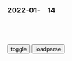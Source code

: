 ### 2022-01-　14

```note
```

<table id="tbc" style="white-space:pre-wrap">
</table>
<button onclick="toggleb()">toggle</button>
<button onclick="loadparse()">loadparse</button>
<br>
<!-- 🌸<br>🍅-　-🍑<hr>🍀 -->
<pre>
<textarea rows="30" cols="100" style="display: none" id="tar">

<font size="2"><b>
资治通鉴：靠非常规手段上位的人，最讨厌什么？</b></font><br>
https://mbd.baidu.com/newspage/data/landingsuper?context=%7B%22nid%22%3A%22news_9591503218643348278%22%7D&n_type=-1&p_from=-1

见到有人通过制造符命来获得这种巨大的利益，顿时不少人打起了歪点子。
自此之后各种造假、伪称符命的事层出不穷，王莽也没办法只得认，并且给好处封口。

越是如此，这种风气越是不可收拾，也渐渐脱离了王莽的控制范围，于是有了上面的材料。

符命这个东西，本就是王莽的手段之一，王莽用尚且可控，而别人用则多是乱来。
打乱王莽节奏不说，而且还利用这种符命王莽没有办法否定的特性来搞事情，这个就不能容忍了。
于是，王莽下令对符命这一类东西统一集中管理，只要是别人发布的，不是王莽安排的，一律抓！

<font size="1" style="color:#DCDCDC"><b>2022/1/14 下午11:14:36</b></font><br>

<font size="2"><b>
乾隆办的千叟宴，为何后来成了“夺命宴”，老人：看看我们吃的啥</b></font><br>
https://mbd.baidu.com/newspage/data/landingsuper?context=%7B%22nid%22%3A%22news_9781484259376568376%22%7D&n_type=-1&p_from=-1

可谁能想到，如此盛宴在结束之后竟会产生令人震惊的结局。原来民间来的老者们回到家或者客栈后突然死去，丝毫没有征兆！

m间众说纷纭，大家猜测乾隆是否在中间下了毒！

经过多重勘测研究，老人们的行动过程被建模出来了。他们从穷乡僻壤的地方来到紫禁城，一路风餐露宿温饱都成了问题，突然看到繁华的中心城市，情绪波动是避不可免的。

gj真如表面这般强盛吗？说白了，乾隆这是大脸充胖子，面子必要放在第一页的。而十分鲜明的对比，乾隆之后gj经济实力急速下降，
日子越发难过了。

<font size="1" style="color:#DCDCDC"><b>2022/1/14 下午10:39:53</b></font><br>

被骗十多万，还被标注为“仆人”的老人，竟为骗子求情
https://m.gmw.cn/baijia/2022-07/11/1303039157.html

<font size="1" style="color:#DCDCDC">2022-07-12</font>

“他比我儿子还关心我，能不能放一马？”被骗十几万，杭州老人为骗子求情！真相让他崩溃
https://baijiahao.baidu.com/s?id=1738025219576574291

<font size="1" style="color:#DCDCDC">2022-07-12</font>

<font size="2"><b>
女子不顾j察劝阻执意要给骗子打钱，扬言：骗了就骗了，我乐意_网易订阅</b></font><br>
https://www.163.com/dy/article/GBV6VC9M0525X02S.html

<font size="1" style="color:#DCDCDC"><b>2022/1/14 下午3:53:37</b></font><br>

<font size="2"><b>
王俊凯k家重庆开奶茶店为圈粉丝钱？粉丝：我乐意让他赚</b></font><br>
https://baijiahao.baidu.com/s?id=1637914777200648877&wfr=spider&for=pc

<font size="1" style="color:#DCDCDC"><b>2022/1/14 下午3:53:48</b></font><br>

<font size="2"><b>
达克效应：科学研究证明盲目自信者不能正确认知自己_现象</b></font><br>
https://www.sohu.com/a/445258306_100029692

https://p0.itc.cn/q_70/images03/20210118/2d58eea2bd374dac96e1bb19af29aef8.png
https://p2.itc.cn/q_70/images03/20210118/d91d87c8dcac4ec6a2e2ace7f7bcda49.png

<font size="1" style="color:#DCDCDC"><b>2022/1/14 下午3:25:31</b></font><br>

<h4 style="color:#1E90FF">在借呗里借了8000把支付宝卸载，这样马云找不到我</h4>
https://www.sohu.com/a/122574961_404890

一楼：
我在借呗里面借了8000然后就把支付宝卸载了，这样马云就再也找不到我了，真刺激!

二楼：
笨蛋，你还得把手机也扔了!

三楼：
一群笨蛋，你以为这样马云就不知道你是谁了。支付宝都是实名制的，有你的身份证，只要一查就知道你了。所以的得像我一样直接把身份证扔了，就没人知道我是谁了。

<font size="1" style="color:#DCDCDC">2022/2/15 下午8:51:19</font>

<font size="2"><b>
心理学：认知水平越低的人，越是固执、盲目自信</b></font><br>
https://baijiahao.baidu.com/s?id=1698160366596656526&wfr=spider&for=pc

固执的形成很大程度上也是用来掩饰自己的无知，因为无知不想被承认，进而选择不改变。

<font size="1" style="color:#DCDCDC"><b>2022/1/14 下午3:25:25</b></font><br>

<h4 style="color:#1E90FF">《小狼闹翻天：国师大人要淡定》白银一入国师怀，从此节操是路人</h4>
https://baijiahao.baidu.com/s?id=1724087757189919669&wfr=spider&for=pc

小狼闹翻天：g师大人要淡定

<font size="1" style="color:#DCDCDC">2022/2/14 下午5:04:07</font>

<font size="2"><b>
清h教授总结“00后”大学生对世界的认识特点 发人深省_凤凰网</b></font><br>
https://news.ifeng.com/c/8ClbzXJlUaU

00后大学生往往具有强烈的优越感和自信心，常以“居高临下”的心态看待其他gj，
他们常以zg与外国两分的方法看待世界，将zg之外的其他gj视为同一类gj，将和平、道德、公平、正义等人类的普世价值观视为zg独有的传统，认为只有zg是正义的和无辜的，其他gj特别是西方gj是“邪恶”的、西方人对zg有着天然仇恨。另外，00后大学生深受网络观念影响，把经济决定论、阴谋论、债权武器等网红们的观点当作常识。

丶宫羽
zg人需要重拾自信心，但建立在知识盲区的盲目自信是危险的，认识这个世界的复杂性是正确的想法，

<font size="1" style="color:#DCDCDC"><b>2022/1/14 下午3:19:53</b></font><br>

<font size="2"><b>
离死神只有1厘米的牛，只因长了一对邪门的牛角，差点死冤枉了,社会,奇闻轶事,好看视频</b></font><br>
https://haokan.baidu.com/v?vid=12118094144568725688&sfrom=baidu-feed

<font size="1" style="color:#DCDCDC"><b>2022/1/14 下午3:05:43</b></font><br>

<font size="2"><b>
陈胜为啥一定要除去吴广？司马迁《史记》说出原因，年轻人要牢记</b></font><br>
https://mbd.baidu.com/newspage/data/landingsuper?context=%7B%22nid%22%3A%22news_9690638678720000139%22%7D&n_type=-1&p_from=-1

史记中给出的答案是，吴广将陈胜之前的一些所作所为以及他的个人行踪统统暴露给了周边人，直接动摇了陈胜起事的根基“君q神授”，这也成为了吴广必死的理由。而陈胜的所作所为最终导致众叛亲离，以至于起义失败。

<font size="1" style="color:#DCDCDC"><b>2022/1/14 下午3:03:34</b></font><br>

<font size="2"><b>
陆游罢g归乡后的一首小词，看似自嘲，实是他家g情怀的写照</b></font><br>
https://mbd.baidu.com/newspage/data/landingsuper?context=%7B%22nid%22%3A%22news_8968891882805371584%22%7D&n_type=-1&p_from=-1

<font size="1" style="color:#DCDCDC"><b>2022/1/14 下午2:18:53</b></font><br>

<font size="2"><b>
戏遣老懹_百度百科</b></font><br>
https://baike.baidu.com/item/%E6%88%8F%E9%81%A3%E8%80%81%E6%87%B9

平生碌碌本无奇，况是年垂九十时。

<font size="1" style="color:#DCDCDC"><b>2022/1/14 下午2:20:12</b></font><br>

<font size="2"><b>
鹧鸪天·插脚红尘已是颠_百度百科</b></font><br>
https://baike.baidu.com/item/%E9%B9%A7%E9%B8%AA%E5%A4%A9%C2%B7%E6%8F%92%E8%84%9A%E7%BA%A2%E5%B0%98%E5%B7%B2%E6%98%AF%E9%A2%A0

插脚红尘已是颠，更求平地上青天。
新来有个生涯别，买断烟波不用钱。
沽酒市，采菱船。醉听风雨拥蓑眠。
三山老子真堪笑，见事迟来四十年。

<font size="1" style="color:#DCDCDC"><b>2022/1/14 下午2:21:30</b></font><br>

<font size="2"><b>
乾隆：一个两吊钱的小菜，御膳房竟花了256两黄金，这下忍不了了,影视,历史片,好看视频</b></font><br>
https://haokan.baidu.com/v?vid=8801502784522381807&sfrom=baidu-feed

这个小嘴是又红又尖。红过五月的榴花，红过香山的红叶，红过鹤顶，红过珊瑚。

不多不多，才二百五十六两黄金，挂点零。

这都是m脂m膏，你们竟任意地挥霍。

l阳O1VUW
一节几千块的护栏，我500就能做出来，好处费还照给，车撞烂了护栏都没事

x白吐奶糖的说
可你就是接不下这个活，你说奇怪不

l阳O1VUW
咱们接了根正苗红的咋办

z度成本。

<font size="1" style="color:#DCDCDC"><b>2022/1/14 下午2:05:58</b></font><br>

<font size="2"><b>
8岁女儿吃糖卡喉无法呼吸，爸爸冷静抱起，用海姆立克法10秒救回,sh,法制,好看视频</b></font><br>
https://haokan.baidu.com/v?vid=8450932335766773012&sfrom=baidu-feed

<font size="1" style="color:#DCDCDC"><b>2022/1/14 下午1:49:23</b></font><br>

<font size="2"><b>
马儿腹部被钢筋贯穿，痛苦不堪，主人拿钳子直接整根拔出！,自然,动物,好看视频</b></font><br>
https://haokan.baidu.com/v?vid=10883248173537616599&sfrom=baidu-feed

动物们缺乏安全意识和，稍不注意就会陷入各种困境。

<font size="1" style="color:#DCDCDC"><b>2022/1/14 上午11:50:59</b></font><br>

<font size="2"><b>
丹中尉的到来，除了带来一场暴风雨外，还让阿甘成了百万富翁,影视,爱情片,好看视频</b></font><br>
https://haokan.baidu.com/v?vid=7581581751938857391&sfrom=baidu-feed

I'm a man of my word.

<font size="1" style="color:#DCDCDC"><b>2022/1/14 上午11:35:57</b></font><br>

<font size="2"><b>
你所不了解的黑死病，五千万人为此付出惨痛代价</b></font><br>
https://baijiahao.baidu.com/s?id=1600762969500593999&wfr=spider&for=pc

当南卡罗来纳大学的研究人员研究了那些幸存的人的骨骼时，他们发现黑死病后幸存的人通常更健康，寿命更长。例如在流感大流行之后的几年中，活到70岁以上的人几乎增加了三倍，这种趋势在接下来的200年中持续下去。
这可能与改善饮食和生活水平的提高，但也可能是因为黑死病夺走了人口中最弱的一部分。人口锐减之后，人口的反弹显得得更强劲，人们也变得更健康。

<font size="1" style="color:#DCDCDC"><b>2022/1/14 上午10:54:15</b></font><br>

<font size="2"><b>
全g出生率跌破1％，重庆等多地进入人口出生率“零时代”</b></font><br>
https://view.inews.qq.com/a/20220104A083UK00

天津2020年的出生率仅有0.599%，是14个省市中出生率最低的城市。人口大省河南2020年的出生人口数量仅有92万人，0.924%的出生率也仅比全g水平高了一点。这个数字也创下了1978年以来的最低记录，与2016年的143万人相比，下降了36%。
http://inews.gtimg.com/newsapp_bt/0/14384276684/641.jpg

<font size="1" style="color:#DCDCDC"><b>2022/1/14 上午10:33:54</b></font><br>

<font size="2"><b>
那年那兔：白头鹰总爱插手选举，所有动物不满了,动漫,日本动漫,好看视频</b></font><br>
https://haokan.baidu.com/v?vid=2933425313906631219&sfrom=baidu-feed

基乐往生，喧哗上等。

<font size="1" style="color:#DCDCDC"><b>2022/1/14 上午10:27:26</b></font><br>

<font size="2"><b>
哈马斯称捕获以色列“间谍海豚”，以外交部发海豚表情包嘲笑</b></font><br>
https://m.gmw.cn/baijia/2022-01/14/1302762449.html

2015年8月，哈马斯称在加沙近海抓获一只“间谍海豚”。哈马斯说，海豚被以色列军队“剥夺了意志”，变成了“凶手”。

<font size="1" style="color:#DCDCDC"><b>2022/1/14 上午10:25:14</b></font><br>

<font size="2"><b>
白鹿：小娥终于答应了黑娃请求，结果黑娃走路脚都软了，精彩了,影视,爱情片,好看视频</b></font><br>
https://haokan.baidu.com/v?vid=17321347393924768020&sfrom=baidu-feed

<font size="1" style="color:#DCDCDC"><b>2022/1/14 上午10:22:14</b></font><br>

<font size="2"><b>
埃隆·马斯克母亲梅耶：我用这4个方法，把3个孩子教育成亿万富翁</b></font><br>
https://mbd.baidu.com/newspage/data/landingsuper?context=%7B%22nid%22%3A%22news_9635659850283332707%22%7D&n_type=-1&p_from=-1

一、放手是独立的开始
早年的时候，梅耶因为丈夫长期家暴，跟丈夫离了婚，自己带着三个孩子生活。

孩子们的作业要自己检查，三个孩子都要在力所能及的范围内帮助妈妈做家务，妈妈工作忙的时候，孩子们还会帮妈妈做一些力所能及的工作，

二、尊重孩子的兴趣爱好
大儿子埃隆从幼年就喜欢读书，被称作“埃隆百科”；

三、积极主动去争取，一切都会不一样

梅耶说：“如果你自己不开口要签名，萝拉是不会主动给你签的。如果你能主动过去提出要求，答案有可能是Yes。”

托斯卡受到鼓舞，走上前去索要签名，居然真的如愿了。

李嘉诚说：“zg儒家在许多方面都很值得学习，唯有一点，就是进取精神不够。”

四、父母对孩子最好的教育，就是以身作则

laichi123
马斯克心里想：前几年我快破产的时候，你咋不发表你的人生由我呢 ^_^

<font size="1" style="color:#DCDCDC"><b>2022/1/14 上午10:13:46</b></font><br>

<font size="2"><b>
文工团女高音数次登上y视舞台，为利益沦为大老虎情妇，下场凄惨</b></font><br>
https://mbd.baidu.com/newspage/data/landingsuper?context=%7B%22nid%22%3A%22news_8972422208574340860%22%7D&n_type=-1&p_from=-1

<font size="1" style="color:#DCDCDC"><b>2022/1/14 上午10:12:17</b></font><br>

<font size="2"><b>
她是亚洲巨星！更是zg卫星导航之母</b></font><br>
https://mbd.baidu.com/newspage/data/landingsuper?context=%7B%22nid%22%3A%22news_9559562319736021721%22%7D&n_type=-1&p_from=-1

和各个大人物谈笑风生。

而她的真实目的，

是利用自己的美貌周旋其中，

不仅将他们谈的事情全部记下，

还将这些宝贵的情报送回了祖g！

没有人知道，17岁的狄娜，

她的真实身份是一个间谍！

当时导演说“镜头会很远，只拍到腰肢”、

“会拍得很美，会挂轻纱”。

然而狄娜懵然不知的是，

远处偷偷隐藏的摄像头，

最后拍下了把她欺瞒的“性感演出”。
https://pics0.baidu.com/feed/0b7b02087bf40ad1eb78e03e877da8d6a8ecce2e.jpeg
https://pics0.baidu.com/feed/0b7b02087bf40ad1eb78e03e877da8d6a8ecce2e.jpeg?token=c2bc86f4b49db65767b2bdd2dc9601eb

狄娜早在十几年前，

就是一个自愿服务于gc主义的女特工！

从1977年开始，

狄娜以军火商、投资人身份，

奔走于祖国大l和国际间交流。

她把重心放在了祖g航天事业，

将20多亿身家都投入其中，

z美建交前，

她动用自己国际的人脉关系，

力促z美文化经济交流，

狄娜就以类似商贸特使的身份，

代表zg出访；

80年代，她参与zg人造卫星业务，

引进世界最先进的技术，

把我g的卫星导航系统输入到了，

全世界的52个飞机场，

还把价值1600万美金的设备，

全部赠送给了zgm航。

她做生意有一个原则，那就是：

只赚外国人的钱，

遇到有利益冲突的地方，

向内地单位让步。

这个时候，人们赫然发现，

她明星和商人的标签背后，

藏着的是一颗鲜红的zg心！

她大义广博的胸襟和那颠倒众生的魅力，

折服了无数优秀的男儿。

那些年，狄娜的追求者之多，

让人瞠目结舌，范围遍布全球：

泰g总理的弟弟汤顿，

还有和狄娜一起拍戏的两位泰国影帝，

三人经常为狄娜争风吃醋，

老挝外贸部部长，

折服于狄娜的魅力，

到泰国时他跟狄娜通电话说：

“以前我没有值得冒险的动力，

如今，为了你，我愿意闯。”

美国一位飞机机长，

更是为她着了魔，自言每次驾机，

看不清仪器，只见她的面容。

更一度因求爱未遂而想撞机自杀，

他对狄娜说：“如果我不能够拥有你，

我等于全面被毁，但我在毁灭之前，

我要毁灭全世界，

在毁灭全世界之前，

我要毁灭你！”

据说，全世界有1000多个优秀的男人，

都和狄娜有过交集。

还是狄娜的孩子一句话道破天机：

“叔叔，如果你想妈咪同你交谈，

你就要讲gj同sh，不要说我爱你。”

因为狄娜她最爱的，

一直是这个gj！

临终前的公开信：

“我做了几十年非常正经、非常严肃的工作。

但你翻开报纸，

凡一讲到我，不管是杂志报纸，

一定会登我以前《大军阀》里的裸照，

这一样永远都甩不掉。”

“刀枪能够杀人，笔墨可以救人，

人类的社会因为有了传媒，

人类才真正沟通成为一个体系。”

上世纪60年代，她以亚洲第一艳星身份，

为gj获取重要情报；

浮沉于资本，拒绝做花瓶，

她的目的从一至终，

就是以毫不利己的态度，

为祖ggc主义事业奋斗！

如此朴素如此坚强如此执着，

哪怕花花世界灯红酒绿，

都无法让她动摇分毫！

<font size="1" style="color:#DCDCDC"><b>2022/1/14 上午9:48:11</b></font><br>

<font size="2"><b>
普j曾问久加诺夫一个问题：您的办公室里为什么没挂列宁像？</b></font><br>
https://mbd.baidu.com/newspage/data/landingsuper?context=%7B%22nid%22%3A%22news_10076378354669961753%22%7D&n_type=-1&p_from=-1

久加诺夫听到普京j的提问，愣了一下，随后避重就轻地回答，说他背后的墙面上除了普希金的画像之外，还有“祖g母亲”的塑像、苏联的g徽，

久加诺夫故技重施地说：“这不是重点，重点是列宁为我们做出的贡献，正因为有了列宁，才有了卫国战争的伟大胜利，才有了延续至今的俄罗斯，所有人都应该向列宁学习。”

普j与苏g有着千丝万缕的联系，普j在统一e罗斯d成立之前，是一名苏联gcd员，后来由于发展方向不同加入统一e罗斯d。

普j是这么描述他与苏g的关系的：“我没有退出过苏g，苏g不存在了，我就把d证放在了抽屉里。”

而最近几年，普j先后两次对无产阶级领袖列宁表示否定的态度。

普j认为：“列宁按m族划分gj的行z区，并给予具有主q的加盟g和g退出苏联的q利，为gj埋下核弹。”

他对苏联的评价是:“谁不为苏联解体而惋惜，谁就没有良心。谁想恢复过去的苏联，谁就没有脑子。”

久加诺夫认为如今：“总统普j的q利比e罗斯总统沙皇、法老和苏联秘书长的q力加起来还多，这是不可接受的。”

普j强调“强g”“复兴”是gj发展战略的核心，

e罗斯近几十年的经济也是靠着本g固有的能源维持，也就是在吃“老本”。

<font size="1" style="color:#DCDCDC"><b>2022/1/14 上午9:33:54</b></font><br>

</textarea>
</pre>
<!-- 🍀<br>🍑-　-🍅<hr>🌸 -->

```tip
```

<script src="https://cdn.jsdelivr.net/npm/jquery@3.5.1/dist/jquery.min.js"></script>

<link rel="stylesheet" href="https://cdn.jsdelivr.net/gh/fancyapps/fancybox@3.5.7/dist/jquery.fancybox.min.css" />
<script src="https://cdn.jsdelivr.net/gh/fancyapps/fancybox@3.5.7/dist/jquery.fancybox.min.js"></script>

<script type="text/javascript">

var __urlRegex = /(\b(https?|ftp|file):\/\/[-A-Z0-9+&@#\/%?=~_|!:,.;]*[-A-Z0-9+&@#\/%=~_|])/ig;
var __imgRegex = /\.(?:jpe?g|gif|png|webp)$/i;

loadparse();

function parseURL($string){

    var exp = __urlRegex;
    return $string.replace(exp,function(match){
            __imgRegex.lastIndex=0;
            if(__imgRegex.test(match)){
                return '<a data-fancybox="gallery" href="' + match.replace("/p=700", "")
                 + '"><img src="' + match.replace("/p=700", "/p=160x200")+'" width="64"></a>';
            }
            else{
                return '<a href="' + match + '" target="_blank">' + match + '</a>';
            }
        }
    );
}

function loadparse() {
  tbc.innerHTML = parseURL(tar.value);
}

function toggleb() {
  var x = document.getElementById("tar");
  if (x.style.display === "none") {
    x.style.display = "";
  } else {
    x.style.display = "none";
  }
}

</script>
